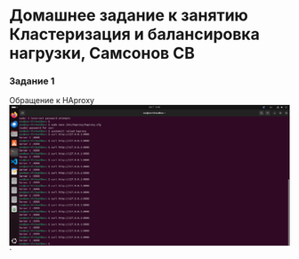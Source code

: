# Домашнее задание к занятию Кластеризация и балансировка нагрузки, Самсонов СВ

### Задание 1
Обращение к HAproxy
![Шаблон](img/1.png)`



